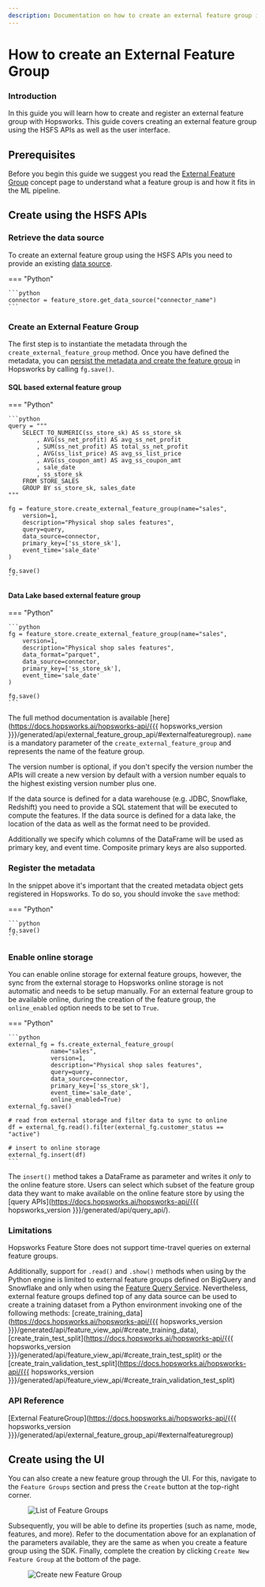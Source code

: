```yaml
---
description: Documentation on how to create an external feature group in Hopsworks and the different APIs available to interact with them.
---
```


# How to create an External Feature Group

### Introduction

In this guide you will learn how to create and register an external feature group with Hopsworks. This guide covers creating an external feature group using the HSFS APIs as well as the user interface.

## Prerequisites

Before you begin this guide we suggest you read the [External Feature Group](../../../concepts/fs/feature_group/external_fg.md) concept page to understand what a feature group is and how it fits in the ML pipeline.

## Create using the HSFS APIs

### Retrieve the data source

To create an external feature group using the HSFS APIs you need to provide an existing [data source](../data_sources/index.md).

=== "Python"

    ```python
    connector = feature_store.get_data_source("connector_name")
    ```

### Create an External Feature Group

The first step is to instantiate the metadata through the `create_external_feature_group` method. Once you have defined the metadata, you can
[persist the metadata and create the feature group](#register-the-metadata) in Hopsworks by calling `fg.save()`.

#### SQL based external feature group

=== "Python"

    ```python
    query = """
        SELECT TO_NUMERIC(ss_store_sk) AS ss_store_sk
            , AVG(ss_net_profit) AS avg_ss_net_profit
            , SUM(ss_net_profit) AS total_ss_net_profit
            , AVG(ss_list_price) AS avg_ss_list_price
            , AVG(ss_coupon_amt) AS avg_ss_coupon_amt
            , sale_date
            , ss_store_sk
        FROM STORE_SALES
        GROUP BY ss_store_sk, sales_date
    """

    fg = feature_store.create_external_feature_group(name="sales",
        version=1,
        description="Physical shop sales features",
        query=query,
        data_source=connector,
        primary_key=['ss_store_sk'],
        event_time='sale_date'
    )

    fg.save()
    ```

#### Data Lake based external feature group

=== "Python"

    ```python
    fg = feature_store.create_external_feature_group(name="sales",
        version=1,
        description="Physical shop sales features",
        data_format="parquet",
        data_source=connector,
        primary_key=['ss_store_sk'],
        event_time='sale_date'
    )

    fg.save()
    ```

The full method documentation is available [here](https://docs.hopsworks.ai/hopsworks-api/{{{ hopsworks_version }}}/generated/api/external_feature_group_api/#externalfeaturegroup). `name` is a mandatory parameter of the `create_external_feature_group` and represents the name of the feature group.

The version number is optional, if you don't specify the version number the APIs will create a new version by default with a version number equals to the highest existing version number plus one.

If the data source is defined for a data warehouse (e.g. JDBC, Snowflake, Redshift) you need to provide a SQL statement that will be executed to compute the features. If the data source is defined for a data lake, the location of the data as well as the format need to be provided.

Additionally we specify which columns of the DataFrame will be used as primary key, and event time. Composite primary keys are also supported.

### Register the metadata

In the snippet above it's important that the created metadata object gets registered in Hopsworks. To do so, you should invoke the `save` method:

=== "Python"

    ```python
    fg.save()
    ```

### Enable online storage

You can enable online storage for external feature groups, however, the sync from the external storage to Hopsworks online storage is not automatic and needs to be setup manually. For an external feature group to be available online, during the creation of the feature group, the `online_enabled` option needs to be set to `True`.

=== "Python"

    ```python
    external_fg = fs.create_external_feature_group(
                name="sales",
                version=1,
                description="Physical shop sales features",
                query=query,
                data_source=connector,
                primary_key=['ss_store_sk'],
                event_time='sale_date',
                online_enabled=True)
    external_fg.save()

    # read from external storage and filter data to sync to online
    df = external_fg.read().filter(external_fg.customer_status == "active")

    # insert to online storage
    external_fg.insert(df)
    ```

The `insert()` method takes a DataFrame as parameter and writes it _only_ to the online feature store. Users can select which subset of the feature group data they want to make available on the online feature store by using the [query APIs](https://docs.hopsworks.ai/hopsworks-api/{{{ hopsworks_version }}}/generated/api/query_api/).

### Limitations

Hopsworks Feature Store does not support time-travel queries on external feature groups.

Additionally, support for `.read()` and `.show()` methods when using by the Python engine is limited to external feature groups defined on BigQuery and Snowflake and only when using the [Feature Query Service](../../../setup_installation/common/arrow_flight_duckdb.md).
Nevertheless, external feature groups defined top of any data source can be used to create a training dataset from a Python environment invoking one of the following methods: [create_training_data](https://docs.hopsworks.ai/hopsworks-api/{{{ hopsworks_version }}}/generated/api/feature_view_api/#create_training_data), [create_train_test_split](https://docs.hopsworks.ai/hopsworks-api/{{{ hopsworks_version }}}/generated/api/feature_view_api/#create_train_test_split) or the [create_train_validation_test_split](https://docs.hopsworks.ai/hopsworks-api/{{{ hopsworks_version }}}/generated/api/feature_view_api/#create_train_validation_test_split)


### API Reference

[External FeatureGroup](https://docs.hopsworks.ai/hopsworks-api/{{{ hopsworks_version }}}/generated/api/external_feature_group_api/#externalfeaturegroup)

## Create using the UI

You can also create a new feature group through the UI. For this, navigate to the `Feature Groups` section and press the `Create` button at the top-right corner.

<p align="center">
  <figure>
    <img src="../../../../assets/images/guides/feature_group/no_feature_group_list.png" alt="List of Feature Groups">
  </figure>
</p>

Subsequently, you will be able to define its properties (such as name, mode, features, and more). Refer to the documentation above for an explanation of the parameters available, they are the same as when you create a feature group using the SDK. Finally, complete the creation by clicking `Create New Feature Group` at the bottom of the page.

<p align="center">
  <figure>
    <img src="../../../../assets/images/guides/feature_group/create_feature_group.png" alt="Create new Feature Group">
  </figure>
</p>
